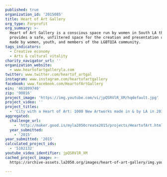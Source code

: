 ```yaml
---
published: true
organization_id: '2015085'
title: Heart of Art Gallery
org_type: Forprofit
org_summary: >-
  Heart of Art Gallery is a conscious space run by women in South LA that
  provides a safe, unfiltered space for the creation and presentation of art
  made by women, youth, and members of the LGBTQIA community.
tags_indicators:
  - Creative economy
  - Arts & cultural vitality
charity_navigator_url: ''
organization_website:
  - www.heartofartgalleryla.com
twitter: www.twitter.com/heartof_artgal
instagram: www.instagram.com/heartofartgallery
facebook: www.facebook.com/HeartofArtGallery
ein: '461899740'
zip: '90016'
project_image: 'https://img.youtube.com/vi/jpQSRVlR_XM/hqdefault.jpg'
project_video: ''
project_titles:
  - 'City with a Heart of Art: 1000 New Artworks made in & by LA in 2016'
aggregated:
  challenge_url:
    - 'http://maker.good.is/myla2050create2015/projects/HeartofArt.html'
  year_submitted:
    - '2015'
year_submitted: '2015'
calculated_project_ids:
  - '5102132'
youtube_video_identifier: jpQSRVlR_XM
cached_project_image: >-
  https://archive-assets.la2050.org/images/heart-of-art-gallery/img.youtube.com/vi/jpQSRVlR_XM/hqdefault.jpg

---
```

